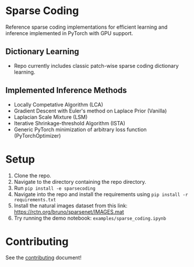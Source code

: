 # Sparse Coding
Reference sparse coding implementations for efficient learning and inference implemented in PyTorch with GPU support. 

## Dictionary Learning
* Repo currently includes classic patch-wise sparse coding dictionary learning.

## Implemented Inference Methods
* Locally Competative Algorithm (LCA)
* Gradient Descent with Euler's method on Laplace Prior (Vanilla)
* Laplacian Scale Mixture (LSM)
* Iterative Shrinkage-threshold Algorithm (ISTA)
* Generic PyTorch minimization of arbitrary loss function (PyTorchOptimizer)

# Setup
1. Clone the repo.
2. Navigate to the directory containing the repo directory.
3. Run `pip install -e sparsecoding`
4. Navigate into the repo and install the requirements using `pip install -r requirements.txt`
5. Install the natural images dataset from this link: https://rctn.org/bruno/sparsenet/IMAGES.mat
6. Try running the demo notebook: `examples/sparse_coding.ipynb`

# Contributing
See the [contributing](https://github.com/rctn/sparsecoding/blob/main/docs/contributing.md) document!
